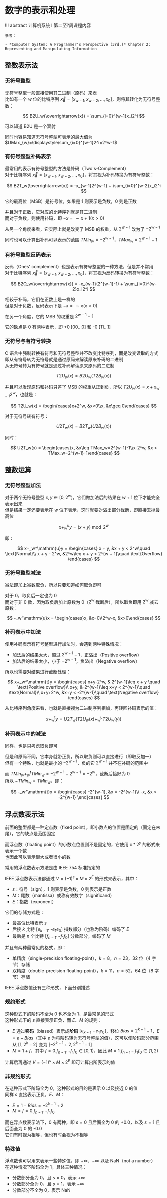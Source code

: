 # 数字的表示和处理

!!! abstract
    计算机系统 Ⅰ 第二至?周课程内容

    参考：
    
    - *Computer System: A Programmer's Perspective (3rd.)* Chapter 2: Representing and Manipulating Information

## 整数表示法
### 无符号整型
无符号整型一般直接使用其二进制（原码）来表<br/>
比如有一个 $w$ 位的比特序列 $\overrightarrow{x}=[x_{w-1}, x_{w-2}, \dots, x_0]$，则将其转化为无符号整数：

$$
B2U_w(\overrightarrow{x}) = \sum_{i=0}^{w-1}x_i2^i
$$

可以知道 B2U 是一个双射

同时也容易知道无符号整型可表示的最大值为 $UMax_{w}=\displaystyle\sum_{i=0}^{w-1}2^i=2^w-1$

### 有符号整型补码表示
最常用的表示有符号整型的方法是补码（Two's-Complement）<br/>
对于比特序列 $\overrightarrow{x}=[x_{w-1}, x_{w-2}, \dots, x_0]$，将其视为补码转换为有符号整数：

$$
B2T_w(\overrightarrow{x}) = -x_{w-1}2^{w-1} + \sum_{i=0}^{w-2}x_i2^i
$$

它的最高位（MSB）是符号位，如果是 1 则表示是负数，0 则是正数

并且对于正数，它对应的比特序列就是其二进制<br/>
而对于负数，则使用补码，即 $-x = \sim x + 1 (x > 0)$

从另一个角度来看，它实际上就是改变了 MSB 的权重，从 $2^{w-1}$ 改为了 $-2^{w-1}$

同时也可以计算出补码可以表示的范围 $TMin_w=-2^{w-1}$，$TMax_w=2^{w-1}-1$

### 有符号整型反码表示
反码（Ones' complement）也是表示有符号整型的一种方法，但是并不常用<br/>
对于比特序列 $\overrightarrow{x}=[x_{w-1}, x_{w-2}, \dots, x_0]$，将其视为反码转换为有符号整数：

$$
B2O_w(\overrightarrow{x}) = -x_{w-1}(2^{w-1}-1) + \sum_{i=0}^{w-2}x_i2^i
$$

相较于补码，它们在正数上是一样的<br/>
但是对于负数，反码表示下是 $-x = \sim x (x > 0)$

在另一个角度，它的 MSB 的权重是 $2^{w-1}-1$

它的缺点是 0 有两种表示，即 +0 [00...0] 和 -0 [11...1]

### 无符号与有符号转换
C 语言中强制转换有符号和无符号整型并不改变比特序列，而是改变读取的方式<br/>
即从有符号转为无符号就是通过原码来解读原来补码的二进制<br/>
从无符号转为有符号就是通过补码解读原来原码的二进制

$$
T2U_w(x) = B2U_w(T2B_w(x))
$$

并且可以发现原码和补码只差了 MSB 的权重从正到负，所以 $T2U_w(x) = x + x_{w-1}2^w$，也就是：

$$
T2U_w(x) = \begin{cases}x+2^w, &x<0\\x, &x\geq 0\end{cases}
$$

对于无符号转有符号：

$$
U2T_w(x) = B2T_w(U2B_w(x))
$$

同时：

$$
U2T_w(x) = \begin{cases}x, &x\leq TMax_w=2^{w-1}-1\\x-2^w, &x > TMax_w=2^{w-1}-1\end{cases}
$$

## 整数运算
### 无符号整型加法
对于两个无符号整型 $x, y\in[0, 2^w)$，它们做加法后的结果在 $w+1$ 位下才能完全表示出来<br/>
但是结果一定还要表示在 $w$ 位下表示，这时就要对溢出部分截断，即直接去掉最高位

$$
x+_w^\mathrm{u}y = (x+y)\bmod{2^w}
$$

即：

$$
x+_w^\mathrm{u}y = \begin{cases}
x + y, &x + y < 2^w\quad \text{Normal}\\
x + y - 2^w, &2^w\leq x + y < 2^{w + 1}\quad \text{Overflow}
\end{cases}
$$

### 无符号整型减法
减法即加上减数取负，所以只要知道如何取负即可

对于 0，取负后一定也为 0<br/>
而对于非 0 数，因为取负后加上原数为 0（$2^w$ 截断后），所以取负即用 $2^w$ 减去原数：

$$
-_w^\mathrm{u}x = \begin{cases}x, &x=0\\2^w-x, &x>0\end{cases}
$$

### 补码表示中加法
使用补码表示有符号整型进行加法时，会遇到两种特殊情况：

- 加法后的结果太大，超过 $2^{w-1} - 1$，正溢出（Positive overflow）
- 加法后的结果太小，小于 $-2^{w-1}$，负溢出（Negative overflow）

所以也需要对结果进行截断处理：

$$
x+_w^\mathrm{t}y = \begin{cases}
x+y-2^w, & 2^{w-1}\leq x + y \quad \text{Positive overflow}\\
x+y, &-2^{w-1}\leq x+y < 2^{w-1}\quad \text{Normal}\\
x+y+2^w, &x+y < -2^{w-1}\quad \text{Negative overflow}
\end{cases}
$$

从比特序列角度来看，也就是直接视为二进制序列相加，再转回补码表示的值：

$$
x+_w^\mathrm{t}y=U2T_w(T2U_w(x)+_w^\mathrm{u}T2U_w(y))
$$

### 补码表示中的减法
同样，也是只考虑取负即可

但是和原码不同，它本身就带正负，所以取负则可以直接进行（即取反加一）<br/>
但有一个特殊，也就是最小的 $-2^{w-1}$，负的它 $2^{w-1}$ 并不在补码的范围中

而 $TMin_w+_w^\mathrm{t}TMin_w=-2^{w-1}-2^{w-1}=-2^w$，截断后恰好为 0<br/>
所以 $-TMin_w = TMin_w$，即：

$$
-_w^\mathrm{t}x = \begin{cases}
-2^{w-1}, &x = -2^{w-1}\\
-x, &x > -2^{w-1}
\end{cases}
$$

## 浮点数表示法
前面的整型都是一种定点数（fixed point），即小数点的位置是固定的（固定在末尾），它的缺点是范围固定

而浮点数（floating point）的小数点位置则不是固定的，它使用 $x*2^y$ 的形式来表示一个数<br/>
也因此可以表示很大或者很小的数

常用的浮点数表示方法是由 IEEE 754 标准指定的

IEEE 浮点数表示法都通过 $V=(-1)^s\times M\times 2^E$ 的形式来表示，其中：

- $s$：符号（sign），1 则表示是负数，0 则表示是正数
- $M$：尾数（mantissa）或称有效数字（significand）
- $E$：指数（exponent）

它们的存储方式是：

- 最高位比特表示 $s$
- 后接 $k$ 比特 $[e_{k-1}\cdots e_1e_0]$ 指数部分（也称为阶码）编码了 $E$
- 最后是 $n$ 个比特 $[f_{n-1}\cdots f_1f_0]$ 分数部分，编码了 $M$

并且有两种最常见的格式，即：

- 单精度（single-precision floating-point），$k=8$，$n=23$，32 位（4 字节）存储
- 双精度（double-precision floating-point），$k=11$，$n=52$，64 位（8 字节）存储

IEEE 浮点数值还有三种形式，下面分别描述

### 规约形式
这种形式下的阶码不全为 0 也不全为 1，是最常见的形式<br/>
这种形式下的 $s$ 直接表示正负，而 $E$、$M$ 的规则：

- $E$ 通过**移码**（biased）表示成**阶码** $[e_{k-1}\cdots e_1e_0]$，移位 $Bias = 2^{k-1}-1$，$E = e - Bias$（其中 $e$ 为将阶码转为无符号整型的值），这可以使阶码部分范围从 $[1, 2^k-2]$ 变为 $[-2^{k-1}+2, 2^{k-1}-1]$
- $M = 1+f$，其中 $f = 0.f_{n-1}\cdots f_1f_0\in[0, 1)$，因此 $M=1.f_{n-1}\cdots f_1f_0\in[1, 2)$

计算后再通过 $V = (-1)^s\times M\times 2^E$ 即可计算出所表示的值

### 非规约形式
在这种形式下阶码全为 0，这种形式的目的是表示 0 以及接近 0 的值<br/>
同样 $s$ 直接表示正负，$E$、$M$：

- $E = 1 - Bias = -2^{k-1} + 2$
- $M = f = 0.f_{n-1}\cdots f_1f_0$

而在浮点数表示法下，0 有两种，即 $s=0$ 且后面全为 0 的 +0.0，以及 $s=1$ 且后面全为 0 的 -0.0<br/>
它们有时视为相等，但也有时会视为不相等

### 特殊值
浮点数也可以用来表示一些特殊值，即 $+\infty$、$-\infty$ 以及 NaN（not a number）<br/>
在这种情况下阶码全为 1，具体三种情况：

- 分数部分全为 0，且 $s=0$，表示 $+\infty$
- 分数部分全为 0，且 $s=1$，表示 $-\infty$
- 分数部分不全为 0，表示 NaN